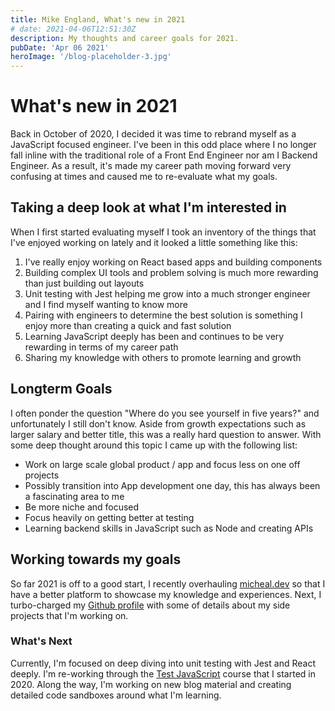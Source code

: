 ```yaml
---
title: Mike England, What's new in 2021
# date: 2021-04-06T12:51:30Z
description: My thoughts and career goals for 2021.
pubDate: 'Apr 06 2021'
heroImage: '/blog-placeholder-3.jpg'
---
```


# What's new in 2021

Back in October of 2020, I decided it was time to rebrand myself as a JavaScript focused engineer. I've been in this odd place where I no longer fall inline with the traditional role of a Front End Engineer nor am I Backend Engineer. As a result, it's made my career path moving forward very confusing at times and caused me to re-evaluate what my goals.

## Taking a deep look at what I'm interested in

When I first started evaluating myself I took an inventory of the things that I've enjoyed working on lately and it looked a little something like this:

1. I've really enjoy working on React based apps and building components
2. Building complex UI tools and problem solving is much more rewarding than just building out layouts
3. Unit testing with Jest helping me grow into a much stronger engineer and I find myself wanting to know more
4. Pairing with engineers to determine the best solution is something I enjoy more than creating a quick and fast solution
5. Learning JavaScript deeply has been and continues to be very rewarding in terms of my career path
6. Sharing my knowledge with others to promote learning and growth

## Longterm Goals

I often ponder the question "Where do you see yourself in five years?" and unfortunately I still don't know. Aside from growth expectations such as larger salary and better title, this was a really hard question to answer. With some deep thought around this topic I came up with the following list:

- Work on large scale global product / app and focus less on one off projects
- Possibly transition into App development one day, this has always been a fascinating area to me
- Be more niche and focused
- Focus heavily on getting better at testing
- Learning backend skills in JavaScript such as Node and creating APIs

## Working towards my goals

So far 2021 is off to a good start, I recently overhauling [micheal.dev](https://micheal.dev) so that I have a better platform to showcase my knowledge and experiences. Next, I turbo-charged my [Github profile](https://github.com/michealengland) with some of details about my side projects that I'm working on.

### What's Next

Currently, I'm focused on deep diving into unit testing with Jest and React deeply. I'm re-working through the [Test JavaScript](https://testingjavascript.com/) course that I started in 2020. Along the way, I'm working on new blog material and creating detailed code sandboxes around what I'm learning.
